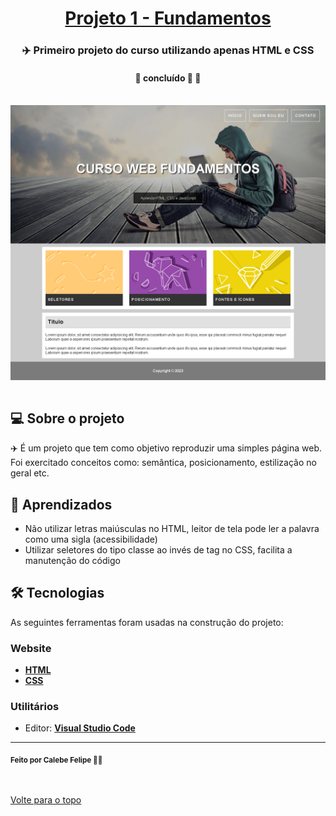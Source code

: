 <h1 align="center">
     <a href="#" alt="website de agencia de viagem">Projeto 1 - Fundamentos</a>
</h1>

<h3 align="center">
    ✈️ Primeiro projeto do curso utilizando apenas HTML e CSS
</h3>

<h4 align="center">
	🚧 concluído 🚀 🚧
</h4>

<br />
<img align="center" src="images/layout-desktop-full.png" alt="animação da interação com página">
<br><br>

## 💻 Sobre o projeto

✈️  É um projeto que tem como objetivo reproduzir uma simples página web. Foi exercitado conceitos como: semântica, posicionamento, estilização no geral etc.

## 🧠 Aprendizados

- Não utilizar letras maiúsculas no HTML, leitor de tela pode ler a palavra como uma sigla (acessibilidade)
- Utilizar seletores do tipo classe ao invés de tag no CSS, facilita a manutenção do código

## 🛠 Tecnologias

As seguintes ferramentas foram usadas na construção do projeto:

### **Website**  

-   **[HTML](https://developer.mozilla.org/pt-BR/docs/Web/HTML)**
-   **[CSS](https://developer.mozilla.org/pt-BR/docs/Web/CSS)**

### **Utilitários**

-   Editor:  **[Visual Studio Code](https://code.visualstudio.com/)**  

---

 <sub><b>Feito por Calebe Felipe 👋🏽</b></sub><br><br>
 
 <br />
 <a href="#top">Volte para o topo</a>